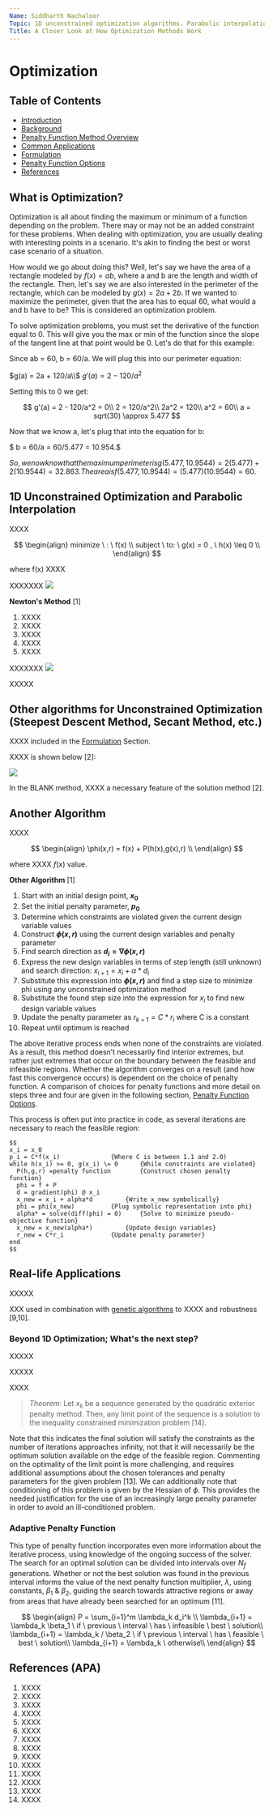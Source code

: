 ```yaml
---
Name: Siddharth Nachaloor
Topic: 1D unconstrained optimization algorithms. Parabolic interpolation, Newton's method, etc. How they work, rates of convergence, why they work, pros and cons of the various different methods.
Title: A Closer Look at How Optimization Methods Work
---
```

# Optimization

## Table of Contents
- [Introduction](#Overview)
- [Background](#Background)
- [Penalty Function Method Overview](#Penalty-Function-Method-Overview)
- [Common Applications](#Common-Applications)
- [Formulation](#Formulation)
- [Penalty Function Options](#Penalty-Function-Options)
- [References](#References)

## What is Optimization?
Optimization is all about finding the maximum or minimum of a function depending on the problem. There may or may not be an added constraint for these problems. When dealing with optimization, you are usually dealing with interesting points in a scenario. It's akin to finding the best or worst case scenario of a situation. 

How would we go about doing this? Well, let's say we have the area of a rectangle modeled by $f(x) = ab$, where a and b are the length and width of the rectangle. Then, let's say we are also interested in the perimeter of the rectangle, which can be modeled by $g(x) = 2a + 2b$. If we wanted to maximize the perimeter, given that the area has to equal 60, what would a and b have to be? This is considered an optimization problem. 

To solve optimization problems, you must set the derivative of the function equal to 0. This will give you the max or min of the function since the slope of the tangent line at that point would be 0. Let's do that for this example:

Since ab = 60, b = 60/a. We will plug this into our perimeter equation:


$g(a) = 2a + 120/a\\$
$g'(a) = 2 - 120/a^2$


Setting this to 0 we get:

$$
g'(a) = 2 - 120/a^2 = 0\\
2 = 120/a^2\\
2a^2 = 120\\
a^2 = 60\\
a = sqrt(30) \approx 5.477
$$

Now that we know a, let's plug that into the equation for b:

$ b = 60/a = 60/5.477 = 10.954.$

$So, we now know that the maximum perimeter is g(5.477, 10.9544) = 2(5.477) + 2(10.9544) = 32.863. The area is f(5.477, 10.9544) = (5.477)(10.9544) = 60.$

## 1D Unconstrained Optimization and Parabolic Interpolation
XXXX

$$
\begin{align}
minimize \ : \ f(x) \\
subject \ to: \ g(x) = 0 , \ h(x) \leq 0 \\
\end{align}
$$

where f(x) XXXX


XXXXXXX
![](general_iteration.PNG)

**Newton's Method** [1]
1. XXXX
2. XXXX
3. XXXX
4. XXXX
5. XXXX

XXXXXXX
![](global_local.PNG)

XXXXX


## Other algorithms for Unconstrained Optimization (Steepest Descent Method, Secant Method, etc.)
XXXX included in the [Formulation](#Formulation) Section.

XXXX is shown below [2]:

![](exterior_vs_interior.PNG)

In the BLANK method, XXXX a necessary feature of the solution method [2].

## Another Algorithm
XXXX

$$
\begin{align}
\phi(x,r) = f(x) + P(h(x),g(x),r) \\
\end{align}
$$

where XXXX $f(x)$ value.

**Other Algorithm** [1]
1. Start with an initial design point, **$x_0$**
2. Set the initial penalty parameter, **$p_0$**
3. Determine which constraints are violated given the current design variable values
4. Construct **$\phi(x,r)$** using the current design variables and penalty parameter
5. Find search direction as **$d_i = \nabla \phi(x,r)$**
6. Express the new design variables in terms of step length (still unknown) and search direction: $x_{i+1} = x_i + \alpha * d_i$
7. Substitute this expression into **$\phi(x,r)$** and find a step size to minimize phi using any unconstrained optimization method
8. Substitute the found step size into the expression for $x_i$ to find new design variable values
9. Update the penalty parameter as $r_{k+1} = C * r_i$ where C is a constant
10. Repeat until optimum is reached

The above iterative process ends when none of the constraints are violated. As a result, this method doesn’t necessarily find interior extremes, but rather just extremes that occur on the boundary between the feasible and infeasible regions. Whether the algorithm converges on a result (and how fast this convergence occurs) is dependent on the choice of penalty function. A comparison of choices for penalty functions and more detail on steps three and four are given in the following section, [Penalty Function Options](#Penalty-Function-Options).

This process is often put into practice in code, as several iterations are necessary to reach the feasible region:

```
$$
x_i = x_0
p_i = C*f(x_i)				{Where C is between 1.1 and 2.0)
while h(x_i) >= 0, g(x_i) \= 0		{While constraints are violated}
  P(h,g,r) =penalty function		{Construct chosen penalty function}
  phi = f + P
  d = gradient(phi) @ x_i
  x_new = x_i + alpha*d			{Write x_new symbolically}
  phi = phi(x_new)			{Plug symbolic representation into phi}
  alpha* = solve(diff(phi) = 0)		{Solve to minimize pseudo-objective function}
  x_new = x_new(alpha*)			{Update design variables}
  r_new = C*r_i				{Update penalty parameter}
end
$$
```

## Real-life Applications
XXXXX

XXX used in combination with [genetic algorithms](https://towardsdatascience.com/introduction-to-genetic-algorithms-including-example-code-e396e98d8bf3) to XXXX and robustness [9,10].

### Beyond 1D Optimization; What's the next step?
XXXXX

XXXXX


XXXX

> *Theorem:* Let $x_k$ be a sequence generated by the quadratic exterior penalty method. Then, any limit point of the sequence is a solution to the inequality constrained minimization problem  [14].

Note that this indicates the final solution will satisfy the constraints as the number of iterations approaches infinity, not that it will necessarily be the optimum solution available on the edge of the feasible region. Commenting on the optimality of the limit point is more challenging, and requires additional assumptions about the chosen tolerances and penalty parameters for the given problem [13]. We can additionally note that conditioning of this problem is given by the Hessian of $\phi$. This provides the needed justification for the use of an increasingly large penalty parameter in order to avoid an ill-conditioned problem.

### Adaptive Penalty Function
This type of penalty function incorporates even more information about the iterative process, using knowledge of the ongoing success of the solver. The search for an optimal solution can be divided into intervals over $N_f$ generations. Whether or not the best solution was found in the previous interval informs the value of the next penalty function multiplier, $\lambda$, using constants, $\beta_1$ & $\beta_2$, guiding the search towards attractive regions or away from areas that have already been searched for an optimum [11].

$$
\begin{align}
P = \sum_{i=1}^m \lambda_k d_i^k \\
\lambda_{i+1} = \lambda_k \beta_1 \ if \ previous \ interval \ has \ infeasible \ best \ solution\\
\lambda_{i+1} = \lambda_k / \beta_2 \ if \ previous \ interval \ has \ feasible \ best \ solution\\
\lambda_{i+1} = \lambda_k \ otherwise\\
\end{align}
$$


## References (APA)

1. XXXX
2. XXXX
3. XXXX
4. XXXX
5. XXXX
6. XXXX
7. XXXX
8. XXXX
9. XXXX
10. XXXX
11. XXXX
12. XXXX
13. XXXX
14. XXXX
